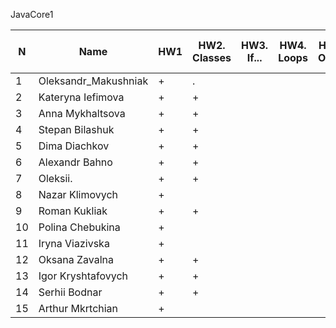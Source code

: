 JavaCore1

N|Name| HW1 | HW2. Classes|HW3. If...|HW4. Loops|HW5. OOP1 |HW6. OOP2 |HW7. Inner classes| HW8. Collection | HW9. String|HW10. Exception|HW11. Thread. IO|HW12. Java8
--|--|--|--|--|--|--|--|--|--|--|--|--|--
1|Oleksandr_Makushniak|+|.|||||||||||
2|Kateryna Iefimova|+|+|||||||||||
3|Anna Mykhaltsova|+|+|||||||||||
4|Stepan Bilashuk|+|+|||||||||||
5|Dima Diachkov|+|+|||||||||||
6|Alexandr Bahno|+|+|||||||||||
7|Oleksii.|+|+|||||||||||
8|Nazar Klimovych|+||||||||||||
9|Roman Kukliak|+|+|||||||||||
10|Polina Chebukina|+||||||||||||
11|Iryna Viazivska|+||||||||||||
12|Oksana Zavalna|+|+|||||||||||
13|Igor Kryshtafovych|+|+|||||||||||
14|Serhii Bodnar|+|+|||||||||||
15|Arthur Mkrtchian|+||||||||||||

 
